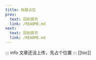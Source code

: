 ```yaml
---
title: 标题占位
prev:
  text: 回到首页
  link: /README.md
next:
  text: 回到首页
  link: /README.md
---
```

::: info
文章还没上传，先占个位置
:::
[[toc]]